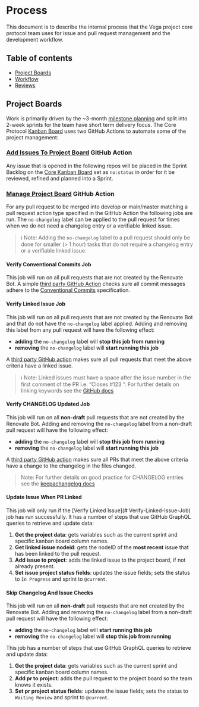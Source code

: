# Process

This document is to describe the internal process that the Vega project core protocol team uses for issue and pull request management and the development workflow.

## Table of contents
 * [Project Boards](#project-boards)
 * [Workflow](#workflow)
 * [Reviews](#reviews)

## Project Boards

Work is primarily driven by the ~3-month [milestone planning](https://github.com/vegaprotocol/specs-internal/tree/master/milestones) and split into 2-week sprints for the team have short term delivery focus. The Core Protocol [Kanban Board](https://github.com/vegaprotocol/vega/projects?type=beta) uses two GitHub Actions to automate some of the project management:

### [Add Issues To Project Board](https://github.com/vegaprotocol/vega/tree/develop/.github/workflows/add_issue_to_project.yml) GitHub Action

Any issue that is opened in the following repos will be placed in the Sprint Backlog on the [Core Kanban Board](https://github.com/orgs/vegaprotocol/projects/106/views/27) set as `no:status` in order for it be reviewed, refined and planned into a Sprint.

### [Manage Project Board](https://github.com/vegaprotocol/vega/tree/develop/.github/workflows/project_manage.yml) GitHub Action

For any pull request to be merged into develop or main/master matching a pull request action type specified in the GitHub Action the following jobs are run. The `no-changelog` label can be applied to the pull request for times when we do not need a changelog entry or a verifiable linked issue.

> ℹ️ Note: Adding the `no-changelog` label to a pull request should only be done for smaller (> 1 hour) tasks that do not require a changelog entry or a verifiable linked issue.

#### Verify Conventional Commits Job

This job will run on all pull requests that are not created by the Renovate Bot. A simple [third party GitHub Action](https://github.com/webiny/action-conventional-commits) checks sure all commit messages adhere to the [Conventional Commits](https://www.conventionalcommits.org/en/v1.0.0-beta.2/) specification.

#### Verify Linked Issue Job

This job will run on all pull requests that are not created by the Renovate Bot and that do not have the `no-changelog` label applied. Adding and removing this label from any pull request will have the following effect:

* **adding** the `no-changelog` label will **stop this job from running**
* **removing** the `no-changelog` label will **start running this job**

A [third party GitHub action](https://github.com/hattan/verify-linked-issue-action) makes sure all pull requests that meet the above criteria have a linked issue.

> ℹ️ Note: Linked issues must have a space after the issue number in the first comment of the PR i.e. “Closes #123 “. For further details on linking keywords see the [GitHub docs](https://docs.github.com/en/issues/tracking-your-work-with-issues/linking-a-pull-request-to-an-issue#linking-a-pull-request-to-an-issue-using-a-keyword)

#### Verify CHANGELOG Updated Job

This job will run on all **non-draft** pull requests that are not created by the Renovate Bot. Adding and removing the `no-changelog` label from a non-draft pull request will have the following effect:

* **adding** the `no-changelog` label will **stop this job from running**
* **removing** the `no-changelog` label will **start running this job**

A [third party GitHub action](https://github.com/Zomzog/changelog-checker) makes sure all PRs that meet the above criteria have a change to the changelog in the files changed.

> Note: For further details on good practice for CHANGELOG entries see the [keepachangelog docs](https://keepachangelog.com/en/1.0.0/)

#### Update Issue When PR Linked

This job will only run if the [Verify Linked Issue](# Verify-Linked-Issue-Job) job has run successfully. It has a number of steps that use GitHub GraphQL queries to retrieve and update data:

1. **Get the project data**: gets variables such as the current sprint and specific kanban board column names.
1. **Get linked issue nodeid**: gets the nodeID of the **most recent** issue that has been linked to the pull request.
1. **Add issue to project**: adds the linked issue to the project board, if not already present.
1. **Set issue project status fields**: updates the issue fields; sets the status to `In Progress` and sprint to `@current`.

#### Skip Changelog And Issue Checks

This job will run on all **non-draft** pull requests that are not created by the Renovate Bot. Adding and removing the `no-changelog` label from a non-draft pull request will have the following effect:

* **adding** the `no-changelog` label will **start running this job**
* **removing** the `no-changelog` label will **stop this job from running**

This job has a number of steps that use GitHub GraphQL queries to retrieve and update data:

1. **Get the project data**: gets variables such as the current sprint and specific kanban board column names.
1. **Add pr to project**: adds the pull request to the project board so the team knows it exists.
1. **Set pr project status fields**: updates the issue fields; sets the status to `Waiting Review` and sprint to `@current`.











